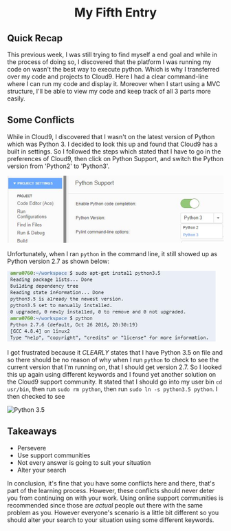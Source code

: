 # <center> My Fifth Entry </center>

## Quick Recap
 This previous week, I was still trying to find myself a end goal and while in the process of doing so, I discovered that the platform I was running my code on wasn't the best way to execute python. Which is why I transferred over my code and projects to Cloud9. Here I had a clear command-line where I can run my code and display it. Moreover when I start using a MVC structure, I'll be able to view my code and keep track of all 3 parts more easily. 

## Some Conflicts
While in Cloud9, I discovered that I wasn't on the latest version of Python which was Python 3. I decided to look this up and found that Cloud9 has a built in settings. So I followed the steps which stated that I have to go in the preferences of Cloud9, then click on Python Support, and switch the Python version from 'Python2' to 'Python3'. 

![Python Settings](../images/python3settings.jpg)

Unfortunately, when I ran `python` in the command line, it still showed up as Python version 2.7 as shown below: 

![Python 2.7](../images/python2.7.jpg)

I got frustrated because it *CLEARLY* states that I have Python 3.5 on file and so there should be no reason of why when I run `python` to check to see the current version that I'm running on, that I should get version 2.7. So I looked this up again using different keywords and I found yet another solution on the Cloud9 support community. It stated that I should go into my user bin `cd usr/bin`, then run `sudo rm python`, then run `sudo ln -s python3.5 python`. I then checked to see

![Python 3.5](../images/python3.5.jpg)

## Takeaways 
* Persevere
* Use support communities
* Not every answer is going to suit your situation
* Alter your search

In conclusion, it's fine that you have some conflicts here and there, that's part of the learning process. However, these conflicts should never deter you from continuing on with your work. Using online support communities is recommended since those are _actual_ people out there with the same problem as you. However everyone's scenario is a little bit different so you should alter your search to your situation using some different keywords. 